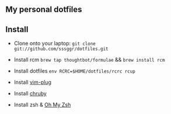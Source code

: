 My personal dotfiles
--------------------
Install
--------------------
* Clone onto your laptop:
`git clone git://github.com/sssggr/dotfiles.git`

* Install rcm
`brew tap thoughtbot/formulae` && `brew install rcm`

* Install dotfiles
`env RCRC=$HOME/dotfiles/rcrc rcup`

* Install [vim-plug](https://github.com/junegunn/vim-plug)
* Install [chruby](https://github.com/postmodern/chruby)
* Install zsh & [Oh My Zsh](https://github.com/robbyrussell/oh-my-zsh)
